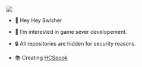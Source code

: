 ![](https://komarev.com/ghpvc/?username=your-github-ignswisher&color=lightgreen)


- 👋 Hey Hey Swisher
- 👀 I’m interested in game sever developement.
- 🔒 All repositories are hidden for security reasons.

- 📚 Creating [HCSpook](https://hcspook.com)
